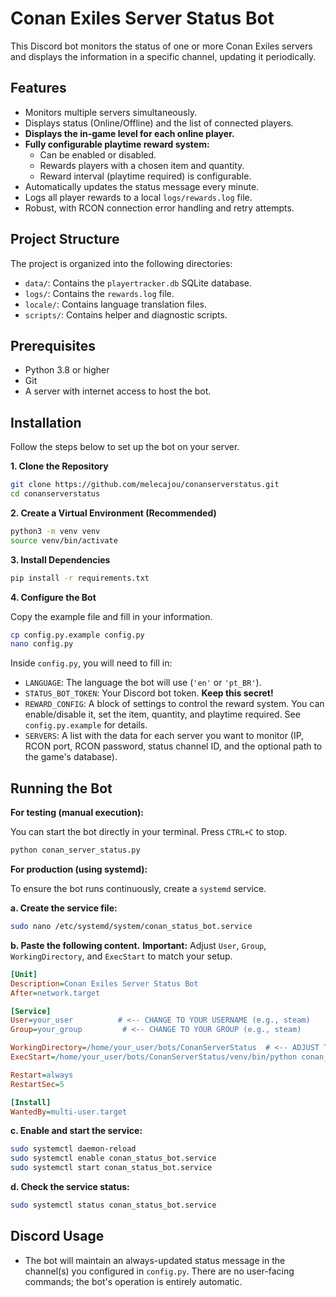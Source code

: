 # Conan Exiles Server Status Bot

This Discord bot monitors the status of one or more Conan Exiles servers and displays the information in a specific channel, updating it periodically.

## Features

- Monitors multiple servers simultaneously.
- Displays status (Online/Offline) and the list of connected players.
- **Displays the in-game level for each online player.**
- **Fully configurable playtime reward system:**
    - Can be enabled or disabled.
    - Rewards players with a chosen item and quantity.
    - Reward interval (playtime required) is configurable.
- Automatically updates the status message every minute.
- Logs all player rewards to a local `logs/rewards.log` file.
- Robust, with RCON connection error handling and retry attempts.

## Project Structure

The project is organized into the following directories:
- `data/`: Contains the `playertracker.db` SQLite database.
- `logs/`: Contains the `rewards.log` file.
- `locale/`: Contains language translation files.
- `scripts/`: Contains helper and diagnostic scripts.

## Prerequisites

- Python 3.8 or higher
- Git
- A server with internet access to host the bot.

## Installation

Follow the steps below to set up the bot on your server.

**1. Clone the Repository**

```bash
git clone https://github.com/melecajou/conanserverstatus.git
cd conanserverstatus
```

**2. Create a Virtual Environment (Recommended)**

```bash
python3 -m venv venv
source venv/bin/activate
```

**3. Install Dependencies**

```bash
pip install -r requirements.txt
```

**4. Configure the Bot**

Copy the example file and fill in your information.

```bash
cp config.py.example config.py
nano config.py
```

Inside `config.py`, you will need to fill in:
- `LANGUAGE`: The language the bot will use (`'en'` or `'pt_BR'`).
- `STATUS_BOT_TOKEN`: Your Discord bot token. **Keep this secret!**
- `REWARD_CONFIG`: A block of settings to control the reward system. You can enable/disable it, set the item, quantity, and playtime required. See `config.py.example` for details.
- `SERVERS`: A list with the data for each server you want to monitor (IP, RCON port, RCON password, status channel ID, and the optional path to the game's database).

## Running the Bot

**For testing (manual execution):**

You can start the bot directly in your terminal. Press `CTRL+C` to stop.

```bash
python conan_server_status.py
```

**For production (using systemd):**

To ensure the bot runs continuously, create a `systemd` service.

**a. Create the service file:**

```bash
sudo nano /etc/systemd/system/conan_status_bot.service
```

**b. Paste the following content.** **Important:** Adjust `User`, `Group`, `WorkingDirectory`, and `ExecStart` to match your setup.

```ini
[Unit]
Description=Conan Exiles Server Status Bot
After=network.target

[Service]
User=your_user          # <-- CHANGE TO YOUR USERNAME (e.g., steam)
Group=your_group         # <-- CHANGE TO YOUR GROUP (e.g., steam)

WorkingDirectory=/home/your_user/bots/ConanServerStatus  # <-- ADJUST THE PATH
ExecStart=/home/your_user/bots/ConanServerStatus/venv/bin/python conan_server_status.py # <-- ADJUST THE PATH

Restart=always
RestartSec=5

[Install]
WantedBy=multi-user.target
```

**c. Enable and start the service:**

```bash
sudo systemctl daemon-reload
sudo systemctl enable conan_status_bot.service
sudo systemctl start conan_status_bot.service
```

**d. Check the service status:**

```bash
sudo systemctl status conan_status_bot.service
```

## Discord Usage

- The bot will maintain an always-updated status message in the channel(s) you configured in `config.py`. There are no user-facing commands; the bot's operation is entirely automatic.